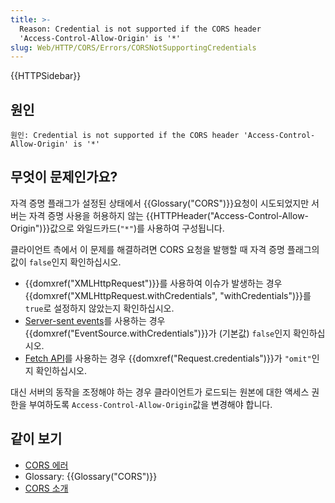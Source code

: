 ```yaml
---
title: >-
  Reason: Credential is not supported if the CORS header
  'Access-Control-Allow-Origin' is '*'
slug: Web/HTTP/CORS/Errors/CORSNotSupportingCredentials
---
```


{{HTTPSidebar}}

## 원인

```plain
원인: Credential is not supported if the CORS header 'Access-Control-Allow-Origin' is '*'
```

## 무엇이 문제인가요?

자격 증명 플래그가 설정된 상태에서 {{Glossary("CORS")}}요청이 시도되었지만 서버는 자격 증명 사용을 허용하지 않는 {{HTTPHeader("Access-Control-Allow-Origin")}}값으로 와일드카드(`"*"`)를 사용하여 구성됩니다.

클라이언트 측에서 이 문제를 해결하려면 CORS 요청을 발행할 때 자격 증명 플래그의 값이 `false`인지 확인하십시오.

- {{domxref("XMLHttpRequest")}}를 사용하여 이슈가 발생하는 경우 {{domxref("XMLHttpRequest.withCredentials", "withCredentials")}}를 `true`로 설정하지 않았는지 확인하십시오.
- [Server-sent events](/en-US/docs/Web/API/Server-sent_events)를 사용하는 경우 {{domxref("EventSource.withCredentials")}}가 (기본값) `false`인지 확인하십시오.
- [Fetch API](/en-US/docs/Web/API/Fetch_API)를 사용하는 경우 {{domxref("Request.credentials")}}가 `"omit"`인지 확인하십시오.

대신 서버의 동작을 조정해야 하는 경우 클라이언트가 로드되는 원본에 대한 액세스 권한을 부여하도록 `Access-Control-Allow-Origin`값을 변경해야 합니다.

## 같이 보기

- [CORS 에러](/en-US/docs/Web/HTTP/CORS/Errors)
- Glossary: {{Glossary("CORS")}}
- [CORS 소개](/en-US/docs/Web/HTTP/CORS)
